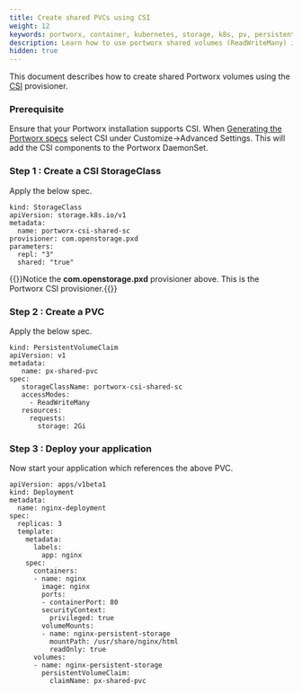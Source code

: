 ```yaml
---
title: Create shared PVCs using CSI
weight: 12
keywords: portworx, container, kubernetes, storage, k8s, pv, persistent disk, pvc
description: Learn how to use portworx shared volumes (ReadWriteMany) in your Kubernetes cluster using CSI
hidden: true
---
```


This document describes how to create shared Portworx volumes using the [CSI](https://kubernetes-csi.github.io/) provisioner.

### Prerequisite

Ensure that your Portworx installation supports CSI. When [Generating the Portworx specs](https://central.portworx.com) select CSI under Customize->Advanced Settings. This will add the CSI components to the Portworx DaemonSet.

### Step 1 : Create a CSI StorageClass

Apply the below spec.

```text
kind: StorageClass
apiVersion: storage.k8s.io/v1
metadata:
  name: portworx-csi-shared-sc
provisioner: com.openstorage.pxd
parameters:
  repl: "3"
  shared: "true"
```

{{<info>}}Notice the **com.openstorage.pxd** provisioner above. This is the Portworx CSI provisioner.{{</info>}}

### Step 2 : Create a PVC

Apply the below spec.

```text
kind: PersistentVolumeClaim
apiVersion: v1
metadata:
   name: px-shared-pvc
spec:
   storageClassName: portworx-csi-shared-sc
   accessModes:
     - ReadWriteMany
   resources:
     requests:
       storage: 2Gi
```

### Step 3 : Deploy your application

Now start your application which references the above PVC.

```text
apiVersion: apps/v1beta1
kind: Deployment
metadata:
  name: nginx-deployment
spec:
  replicas: 3
  template:
    metadata:
      labels:
        app: nginx
    spec:
      containers:
      - name: nginx
        image: nginx
        ports:
        - containerPort: 80
        securityContext:
          privileged: true
        volumeMounts:
        - name: nginx-persistent-storage
          mountPath: /usr/share/nginx/html
          readOnly: true
      volumes:
      - name: nginx-persistent-storage
        persistentVolumeClaim:
          claimName: px-shared-pvc
```
